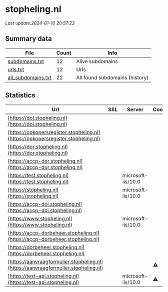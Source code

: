 # stopheling.nl
*Last update:2024-01-10 20:57:23*
## Summary data
| File       | Count | Info |
|------------|-------|------|
|[subdomains.txt](/data/stopheling/subdomains.txt)|12|Alive subdomains|
|[urls.txt](/data/stopheling/urls.txt)|12|Urls|
|[all_subdomains.txt](/data/stopheling/all_subdomains.txt)|22|All found subdomains (history)|
## Statistics
| Url | SSL | Server | Cookie | HSTS | CSP | XFO | XXP | RP | Tech |
|------------|-------|------|------|------|------|------|------|------|------|
|[https://dol.stopheling.nl](https://dol.stopheling.nl)| | | |:white_check_mark: | |:warning: |:white_check_mark: | |:white_check_mark: | |:white_check_mark: | |Azure Azure Front Do...| |
|[https://opkopersregister.stopheling.nl](https://opkopersregister.stopheling.nl)| | | |:white_check_mark: | |:warning: |:white_check_mark: | |:white_check_mark: | |:white_check_mark: | |IIS:10.0 Microsoft A...| |
|[https://dor.stopheling.nl](https://dor.stopheling.nl)| | | |:white_check_mark: | |:warning: |:white_check_mark: | |:white_check_mark: | |:white_check_mark: | |Azure Azure Front Do...| |
|[https://accp-dor.stopheling.nl](https://accp-dor.stopheling.nl)| | | | |:warning: |:white_check_mark: | |:white_check_mark: | |:white_check_mark: | |Azure Azure Front Do...| |
|[https://test.stopheling.nl](https://test.stopheling.nl)| |microsoft-iis/10.0| |:white_check_mark: | | | | |:white_check_mark: | |HSTS IIS:10.0 Micros...| |
|[https://stopheling.nl](https://stopheling.nl)| |microsoft-iis/10.0| |:white_check_mark: | |:warning: |:white_check_mark: | | |:white_check_mark: | |HSTS IIS:10.0 Window...| |
|[https://accp-dol.stopheling.nl](https://accp-dol.stopheling.nl)| | | | |:warning: |:white_check_mark: | |:white_check_mark: | |:white_check_mark: | |Azure Azure Front Do...| |
|[https://www.stopheling.nl](https://www.stopheling.nl)| |microsoft-iis/10.0| |:white_check_mark: | |:warning: |:white_check_mark: | | |:white_check_mark: | |HSTS IIS:10.0 Window...| |
|[https://accp-dorbeheer.stopheling.nl](https://accp-dorbeheer.stopheling.nl)| | | | |:warning: |:white_check_mark: | |:white_check_mark: | |:white_check_mark: | |Azure Azure Front Do...| |
|[https://dorbeheer.stopheling.nl](https://dorbeheer.stopheling.nl)| | | |:white_check_mark: | |:warning: |:white_check_mark: | |:white_check_mark: | |:white_check_mark: | |Azure Azure Front Do...| |
|[https://aanvraagformulier.stopheling.nl](https://aanvraagformulier.stopheling.nl)| | |:warning: |:white_check_mark: | | | | |:white_check_mark: | |IIS:10.0 Microsoft A...| |
|[https://test-api.stopheling.nl](https://test-api.stopheling.nl)| |microsoft-iis/10.0|:warning: | | | | |:white_check_mark: | |Azure IIS:10.0 Micro...| |